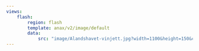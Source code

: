 ```yaml
---
views:
    flash:
        region: flash
        template: anax/v2/image/default
        data:
            src: "image/Alandshavet-vinjett.jpg?width=1100&height=150&crop-to-fit&area=0,0,30,0"
---
```

<!--   
Några av mina egna kommentarer 2019-05-10.
I originalversionen av denna fil, som är en del av Mikaels paket för oophp-kursen, var "data: src..." som följer
src: "image/theme/tree.jpg?width=1100&height=150&crop-to-fit&area=0,0,30,0"
Jag byter för att få in min "flash"-bild.
-->
